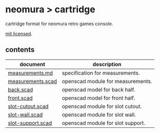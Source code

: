 # neomura > cartridge

cartridge format for neomura retro games console.

[mit licensed](./license.md).

## contents

| document                                 | description                       |
| ---------------------------------------- | --------------------------------- |
| [measurements.md](./measurements.md)     | specification for measurements.   |
| [measurements.scad](./measurements.scad) | openscad module for measurements. |
| [back.scad](./back.scad)                 | openscad model for back half.     |
| [front.scad](./front.scad)               | openscad model for front half.    |
| [slot-cutout.scad](./slot-cutout.scad)   | openscad module for slot cutout.  |
| [slot-wall.scad](./slot-wall.scad)       | openscad module for slot wall.    |
| [slot-support.scad](./slot-support.scad) | openscad module for slot support. |
